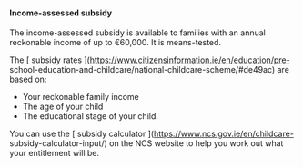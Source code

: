 ####  **Income-assessed subsidy**

The income-assessed subsidy is available to families with an annual reckonable
income of up to €60,000. It is means-tested.

The [ subsidy rates ](https://www.citizensinformation.ie/en/education/pre-
school-education-and-childcare/national-childcare-scheme/#de49ac) are based
on:

  * Your reckonable family income 
  * The age of your child 
  * The educational stage of your child. 

You can use the [ subsidy calculator ](https://www.ncs.gov.ie/en/childcare-
subsidy-calculator-input/) on the NCS website to help you work out what your
entitlement will be.
